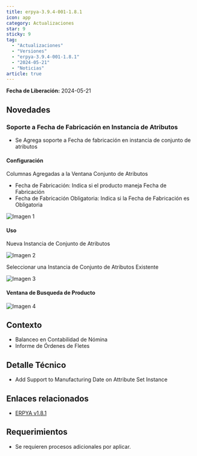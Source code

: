 ```yaml
---
title: erpya-3.9.4-001-1.8.1
icon: app
category: Actualizaciones
star: 9
sticky: 9
tag:
  - "Actualizaciones"
  - "Versiones"
  - "erpya-3.9.4-001-1.8.1"
  - "2024-05-21"
  - "Noticias"
article: true
---
```


**Fecha de Liberación:** 2024-05-21

## Novedades

### Soporte a Fecha de Fabricación en Instancia de Atributos

- Se Agrega soporte a Fecha de fabricación en instancia de conjunto de atributos

#### Configuración

Columnas Agregadas a la Ventana Conjunto de Atributos

- Fecha de Fabricación: Indica si el producto maneja Fecha de Fabricación
- Fecha de Fabricación Obligatoria: Indica si la Fecha de Fabricación es Obligatoria

![Imagen 1](/assets/img/downloads/updates/resources/adempiere-patch-zk-1.8.1-img1.png)

#### Uso

Nueva Instancia de Conjunto de Atributos

![Imagen 2](/assets/img/downloads/updates/resources/adempiere-patch-zk-1.8.1-img2.png)

Seleccionar una Instancia de Conjunto de Atributos Existente

![Imagen 3](/assets/img/downloads/updates/resources/adempiere-patch-zk-1.8.1-img3.png)

#### Ventana de Busqueda de Producto

![Imagen 4](/assets/img/downloads/updates/resources/adempiere-patch-zk-1.8.1-img4.png)

## Contexto

- Balanceo en Contabilidad de Nómina
- Informe de Órdenes de Fletes

## Detalle Técnico

- Add Support to Manufacturing Date on Attribute Set Instance

## Enlaces relacionados

- [ERPYA v1.8.1](https://github.com/erpya/adempiere_patch_zk/releases/tag/1.8.1)

## Requerimientos

- Se requieren procesos adicionales por aplicar.
